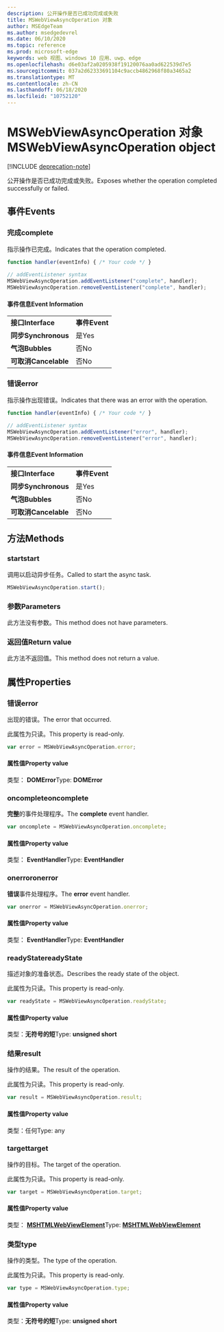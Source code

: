 ```yaml
---
description: 公开操作是否已成功完成或失败
title: MSWebViewAsyncOperation 对象
author: MSEdgeTeam
ms.author: msedgedevrel
ms.date: 06/10/2020
ms.topic: reference
ms.prod: microsoft-edge
keywords: web 视图、windows 10 应用、uwp、edge
ms.openlocfilehash: d6e03af2a0205938f19120076aa0ad622539d7e5
ms.sourcegitcommit: 037a2d62333691104c9accb4862968f80a3465a2
ms.translationtype: MT
ms.contentlocale: zh-CN
ms.lasthandoff: 06/18/2020
ms.locfileid: "10752120"
---
```

# <span data-ttu-id="5a76e-104">MSWebViewAsyncOperation 对象</span><span class="sxs-lookup"><span data-stu-id="5a76e-104">MSWebViewAsyncOperation object</span></span>  

[!INCLUDE [deprecation-note](../includes/deprecation-note.md)]  

<span data-ttu-id="5a76e-105">公开操作是否已成功完成或失败。</span><span class="sxs-lookup"><span data-stu-id="5a76e-105">Exposes whether the operation completed successfully or failed.</span></span>  

## <span data-ttu-id="5a76e-106">事件</span><span class="sxs-lookup"><span data-stu-id="5a76e-106">Events</span></span>  

### <span data-ttu-id="5a76e-107">完成</span><span class="sxs-lookup"><span data-stu-id="5a76e-107">complete</span></span>  

<span data-ttu-id="5a76e-108">指示操作已完成。</span><span class="sxs-lookup"><span data-stu-id="5a76e-108">Indicates that the operation completed.</span></span>  

```javascript
function handler(eventInfo) { /* Your code */ }
 
// addEventListener syntax
MSWebViewAsyncOperation.addEventListener("complete", handler);
MSWebViewAsyncOperation.removeEventListener("complete", handler);
```  

#### <span data-ttu-id="5a76e-109">事件信息</span><span class="sxs-lookup"><span data-stu-id="5a76e-109">Event Information</span></span>  

|  |  |  
|:--- |:--- |  
| **<span data-ttu-id="5a76e-110">接口</span><span class="sxs-lookup"><span data-stu-id="5a76e-110">Interface</span></span>** | **<span data-ttu-id="5a76e-111">事件</span><span class="sxs-lookup"><span data-stu-id="5a76e-111">Event</span></span>** |  
| **<span data-ttu-id="5a76e-112">同步</span><span class="sxs-lookup"><span data-stu-id="5a76e-112">Synchronous</span></span>** |<span data-ttu-id="5a76e-113">是</span><span class="sxs-lookup"><span data-stu-id="5a76e-113">Yes</span></span> |  
| **<span data-ttu-id="5a76e-114">气泡</span><span class="sxs-lookup"><span data-stu-id="5a76e-114">Bubbles</span></span>** |<span data-ttu-id="5a76e-115">否</span><span class="sxs-lookup"><span data-stu-id="5a76e-115">No</span></span> |   
| **<span data-ttu-id="5a76e-116">可取消</span><span class="sxs-lookup"><span data-stu-id="5a76e-116">Cancelable</span></span>** |<span data-ttu-id="5a76e-117">否</span><span class="sxs-lookup"><span data-stu-id="5a76e-117">No</span></span> |  

### <span data-ttu-id="5a76e-118">错误</span><span class="sxs-lookup"><span data-stu-id="5a76e-118">error</span></span>  

<span data-ttu-id="5a76e-119">指示操作出现错误。</span><span class="sxs-lookup"><span data-stu-id="5a76e-119">Indicates that there was an error with the operation.</span></span>  

```javascript
function handler(eventInfo) { /* Your code */ }
 
// addEventListener syntax
MSWebViewAsyncOperation.addEventListener("error", handler);
MSWebViewAsyncOperation.removeEventListener("error", handler);
```  

#### <span data-ttu-id="5a76e-120">事件信息</span><span class="sxs-lookup"><span data-stu-id="5a76e-120">Event Information</span></span>  

|  |  |  
|:--- |:--- |  
| **<span data-ttu-id="5a76e-121">接口</span><span class="sxs-lookup"><span data-stu-id="5a76e-121">Interface</span></span>** | **<span data-ttu-id="5a76e-122">事件</span><span class="sxs-lookup"><span data-stu-id="5a76e-122">Event</span></span>** |  
| **<span data-ttu-id="5a76e-123">同步</span><span class="sxs-lookup"><span data-stu-id="5a76e-123">Synchronous</span></span>** | <span data-ttu-id="5a76e-124">是</span><span class="sxs-lookup"><span data-stu-id="5a76e-124">Yes</span></span> |  
| **<span data-ttu-id="5a76e-125">气泡</span><span class="sxs-lookup"><span data-stu-id="5a76e-125">Bubbles</span></span>** | <span data-ttu-id="5a76e-126">否</span><span class="sxs-lookup"><span data-stu-id="5a76e-126">No</span></span> |  
| **<span data-ttu-id="5a76e-127">可取消</span><span class="sxs-lookup"><span data-stu-id="5a76e-127">Cancelable</span></span>** | <span data-ttu-id="5a76e-128">否</span><span class="sxs-lookup"><span data-stu-id="5a76e-128">No</span></span> |  

## <span data-ttu-id="5a76e-129">方法</span><span class="sxs-lookup"><span data-stu-id="5a76e-129">Methods</span></span>  

### <span data-ttu-id="5a76e-130">start</span><span class="sxs-lookup"><span data-stu-id="5a76e-130">start</span></span>  

<span data-ttu-id="5a76e-131">调用以启动异步任务。</span><span class="sxs-lookup"><span data-stu-id="5a76e-131">Called to start the async task.</span></span>  

```javascript
MSWebViewAsyncOperation.start();
```  

### <span data-ttu-id="5a76e-132">参数</span><span class="sxs-lookup"><span data-stu-id="5a76e-132">Parameters</span></span>  

<span data-ttu-id="5a76e-133">此方法没有参数。</span><span class="sxs-lookup"><span data-stu-id="5a76e-133">This method does not have parameters.</span></span>  

### <span data-ttu-id="5a76e-134">返回值</span><span class="sxs-lookup"><span data-stu-id="5a76e-134">Return value</span></span>  

<span data-ttu-id="5a76e-135">此方法不返回值。</span><span class="sxs-lookup"><span data-stu-id="5a76e-135">This method does not return a value.</span></span>  

## <span data-ttu-id="5a76e-136">属性</span><span class="sxs-lookup"><span data-stu-id="5a76e-136">Properties</span></span>  

### <span data-ttu-id="5a76e-137">错误</span><span class="sxs-lookup"><span data-stu-id="5a76e-137">error</span></span>  

<span data-ttu-id="5a76e-138">出现的错误。</span><span class="sxs-lookup"><span data-stu-id="5a76e-138">The error that occurred.</span></span>  

<span data-ttu-id="5a76e-139">此属性为只读。</span><span class="sxs-lookup"><span data-stu-id="5a76e-139">This property is read-only.</span></span>  

```javascript
var error = MSWebViewAsyncOperation.error;
```  

#### <span data-ttu-id="5a76e-140">属性值</span><span class="sxs-lookup"><span data-stu-id="5a76e-140">Property value</span></span>  

<span data-ttu-id="5a76e-141">类型： **DOMError**</span><span class="sxs-lookup"><span data-stu-id="5a76e-141">Type: **DOMError**</span></span>  

### <span data-ttu-id="5a76e-142">oncomplete</span><span class="sxs-lookup"><span data-stu-id="5a76e-142">oncomplete</span></span>  

<span data-ttu-id="5a76e-143">**完整**的事件处理程序。</span><span class="sxs-lookup"><span data-stu-id="5a76e-143">The **complete** event handler.</span></span>  

```javascript
var oncomplete = MSWebViewAsyncOperation.oncomplete;
```  

#### <span data-ttu-id="5a76e-144">属性值</span><span class="sxs-lookup"><span data-stu-id="5a76e-144">Property value</span></span>  

<span data-ttu-id="5a76e-145">类型： **EventHandler**</span><span class="sxs-lookup"><span data-stu-id="5a76e-145">Type: **EventHandler**</span></span>  

### <span data-ttu-id="5a76e-146">onerror</span><span class="sxs-lookup"><span data-stu-id="5a76e-146">onerror</span></span>  

<span data-ttu-id="5a76e-147">**错误**事件处理程序。</span><span class="sxs-lookup"><span data-stu-id="5a76e-147">The **error** event handler.</span></span>  

```javascript
var onerror = MSWebViewAsyncOperation.onerror;
```  

#### <span data-ttu-id="5a76e-148">属性值</span><span class="sxs-lookup"><span data-stu-id="5a76e-148">Property value</span></span>  

<span data-ttu-id="5a76e-149">类型： **EventHandler**</span><span class="sxs-lookup"><span data-stu-id="5a76e-149">Type: **EventHandler**</span></span>  

### <span data-ttu-id="5a76e-150">readyState</span><span class="sxs-lookup"><span data-stu-id="5a76e-150">readyState</span></span>  

<span data-ttu-id="5a76e-151">描述对象的准备状态。</span><span class="sxs-lookup"><span data-stu-id="5a76e-151">Describes the ready state of the object.</span></span>  

<span data-ttu-id="5a76e-152">此属性为只读。</span><span class="sxs-lookup"><span data-stu-id="5a76e-152">This property is read-only.</span></span>  

```javascript
var readyState = MSWebViewAsyncOperation.readyState;
```  

#### <span data-ttu-id="5a76e-153">属性值</span><span class="sxs-lookup"><span data-stu-id="5a76e-153">Property value</span></span>  

<span data-ttu-id="5a76e-154">类型：**无符号的短**</span><span class="sxs-lookup"><span data-stu-id="5a76e-154">Type: **unsigned short**</span></span>  

### <span data-ttu-id="5a76e-155">结果</span><span class="sxs-lookup"><span data-stu-id="5a76e-155">result</span></span>  

<span data-ttu-id="5a76e-156">操作的结果。</span><span class="sxs-lookup"><span data-stu-id="5a76e-156">The result of the operation.</span></span>  

<span data-ttu-id="5a76e-157">此属性为只读。</span><span class="sxs-lookup"><span data-stu-id="5a76e-157">This property is read-only.</span></span>  

```javascript
var result = MSWebViewAsyncOperation.result;
```  

#### <span data-ttu-id="5a76e-158">属性值</span><span class="sxs-lookup"><span data-stu-id="5a76e-158">Property value</span></span>  

<span data-ttu-id="5a76e-159">类型：任何</span><span class="sxs-lookup"><span data-stu-id="5a76e-159">Type: any</span></span>  

### <span data-ttu-id="5a76e-160">target</span><span class="sxs-lookup"><span data-stu-id="5a76e-160">target</span></span>  

<span data-ttu-id="5a76e-161">操作的目标。</span><span class="sxs-lookup"><span data-stu-id="5a76e-161">The target of the operation.</span></span>  

<span data-ttu-id="5a76e-162">此属性为只读。</span><span class="sxs-lookup"><span data-stu-id="5a76e-162">This property is read-only.</span></span>  

```javascript
var target = MSWebViewAsyncOperation.target;
```  

#### <span data-ttu-id="5a76e-163">属性值</span><span class="sxs-lookup"><span data-stu-id="5a76e-163">Property value</span></span>  

<span data-ttu-id="5a76e-164">类型： [ **MSHTMLWebViewElement**](../webview.md)</span><span class="sxs-lookup"><span data-stu-id="5a76e-164">Type: [**MSHTMLWebViewElement**](../webview.md)</span></span>  

### <span data-ttu-id="5a76e-165">类型</span><span class="sxs-lookup"><span data-stu-id="5a76e-165">type</span></span>  

<span data-ttu-id="5a76e-166">操作的类型。</span><span class="sxs-lookup"><span data-stu-id="5a76e-166">The type of the operation.</span></span>  

<span data-ttu-id="5a76e-167">此属性为只读。</span><span class="sxs-lookup"><span data-stu-id="5a76e-167">This property is read-only.</span></span>  

```javascript
var type = MSWebViewAsyncOperation.type;
```  

#### <span data-ttu-id="5a76e-168">属性值</span><span class="sxs-lookup"><span data-stu-id="5a76e-168">Property value</span></span>  

<span data-ttu-id="5a76e-169">类型：**无符号的短**</span><span class="sxs-lookup"><span data-stu-id="5a76e-169">Type: **unsigned short**</span></span>  
